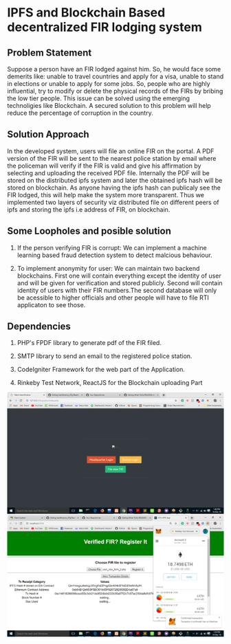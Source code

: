 # IPFS and Blockchain Based decentralized FIR lodging system

## Problem Statement

Suppose a person have an FIR lodged against him. So, he would face some demerits like: unable to travel countries and apply for a visa, unable to stand in elections or unable to apply for some jobs. 
So, people who are highly influential, try to modify or delete the physical records of the FIRs by bribing the low tier people. This issue can be solved using the emerging technoligies like Blockchain. A secured solution to this problem will help reduce the percentage of corruption in the country.

## Solution Approach

In the developed system, users will file an online FIR on the portal. 
A PDF version of the FIR will be sent to the nearest police station by email where the policeman will verify if the FIR is valid and give his affirmation by selecting and uploading the received PDF file.
Internally the PDF will be stored on the distributed ipfs system and later the obtained ipfs hash will be stored on blockchain.
As anyone having the ipfs hash can publicaly see the FIR lodged, this will help make the system more transparent.
Thus we implemented two layers of security viz distributed file on different peers of ipfs and storing the ipfs i.e address of FIR, on blockchain.

## Some Loopholes and posible solution

1. If the person verifying FIR is corrupt: We can implement a machine learning based fraud detection system to detect malcious behaviour.

2. To implement anonymity for user: We can maintain two backend blockchains. First one will contain everything except the identity of user and will be given for verification and stored publicly. Second will contain identity of users with their FIR numbers.The second database will only be acessible to higher officials and other people will have to file RTI applicaton to see those.

## Dependencies

1. PHP's FPDF library to generate pdf of the FIR filed.

2. SMTP library to send an email to the registered police station.

3. CodeIgniter Framework for the web part of the Application.

4. Rinkeby Test Network, ReactJS for the Blockchain uploading Part

![screenshot](Screenshot%20(200).png)
<br>
![screenshot](Screenshot%20(201).png)
